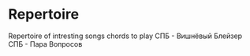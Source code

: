 # Repertoire
Repertoire of intresting songs chords to play
СПБ - Вишнёвый Блейзер <br>
СПБ - Пара Вопросов <br>

